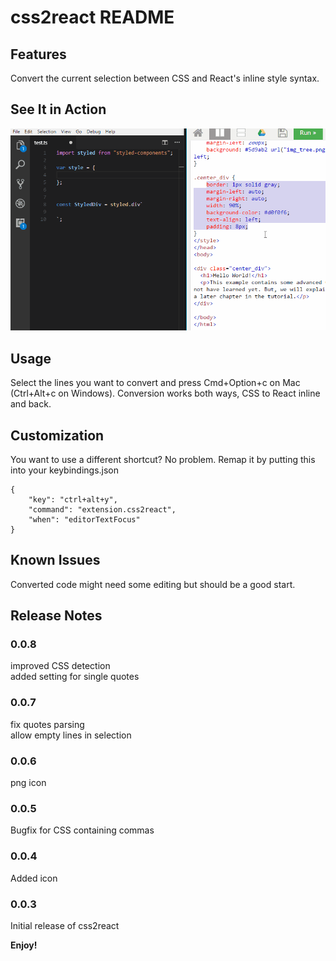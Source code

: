 # css2react README

## Features

Convert the current selection between CSS and React's inline style syntax.

## See It in Action

![how-it-works](./images/anim.gif)

## Usage

Select the lines you want to convert and press Cmd+Option+c on Mac (Ctrl+Alt+c on Windows). Conversion works both ways, CSS to React inline and back.

## Customization

You want to use a different shortcut? No problem. Remap it by putting this into your keybindings.json

```
{
    "key": "ctrl+alt+y",
    "command": "extension.css2react",
    "when": "editorTextFocus"
}
```

## Known Issues

Converted code might need some editing but should be a good start.

## Release Notes

### 0.0.8

improved CSS detection  
added setting for single quotes

### 0.0.7

fix quotes parsing  
allow empty lines in selection

### 0.0.6

png icon

### 0.0.5

Bugfix for CSS containing commas

### 0.0.4

Added icon

### 0.0.3

Initial release of css2react

**Enjoy!**

